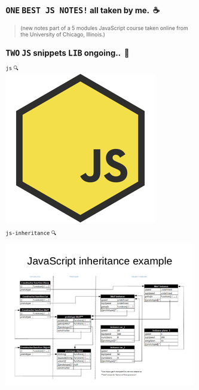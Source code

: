 ## <kbd>ONE</kbd> <kbd>BEST JS NOTES!</kbd> all taken by me.   &nbsp;:coffee:  
> (new notes part of a 5 modules JavaScript course taken online from the University of Chicago, Illinois.)

## <kbd>TWO</kbd> <kbd>JS</kbd> snippets <kbd>LIB</kbd> ongoing.. &nbsp;:rocket:





  
 <kbd>js</kbd> :mag:
 <br>
 ![js1](images/JSU.png)


<kbd>js-inheritance</kbd> :mag:
<br />
  
 
 ![js1](images/jsinheritance.jpg)
 
 
 
 
 
  


